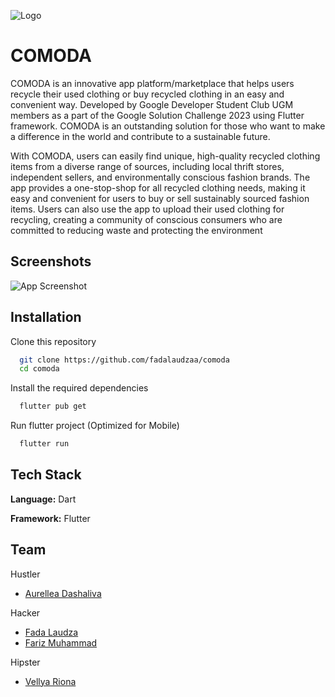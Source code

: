 
![Logo]([https://drive.google.com/uc?id=14e9NWlHjlD6xCMNnfFOnnftpsCe2LYnm](https://imageup.me/images/c72ce31b-fb51-40c8-9890-37ad934b7ea6.png))



# COMODA

COMODA is an innovative app platform/marketplace that helps users recycle their used clothing or buy recycled clothing in an easy and convenient way. Developed by Google Developer Student Club UGM members as a part of the Google Solution Challenge 2023 using  Flutter framework. COMODA is an outstanding solution for those who want to make a difference in the world and contribute to a sustainable future.

With COMODA, users can easily find unique, high-quality recycled clothing items from a diverse range of sources, including local thrift stores, independent sellers, and environmentally conscious fashion brands. The app provides a one-stop-shop for all recycled clothing needs, making it easy and convenient for users to buy or sell sustainably sourced fashion items. Users can also use the app to upload their used clothing for recycling, creating a community of conscious consumers who are committed to reducing waste and protecting the environment









## Screenshots

![App Screenshot](https://drive.google.com/uc?id=1AW-6bqiln8tRBO_2fV0lz3wq-LCa2_dW)


## Installation

Clone this repository
```bash
  git clone https://github.com/fadalaudzaa/comoda
  cd comoda
```

Install the required dependencies
```bash
  flutter pub get
```
Run flutter project (Optimized for Mobile)
```bash
  flutter run
```
## Tech Stack

**Language:** Dart

**Framework:** Flutter


## Team

Hustler
- [Aurellea Dashaliva](https://www.instagram.com/auurrell/)

Hacker
- [Fada Laudza](https://www.github.com/fadalaudzaa)
- [Fariz Muhammad](https://github.com/farizmr09)

Hipster
- [Vellya Riona](https://www.instagram.com/vellya_riona/)
